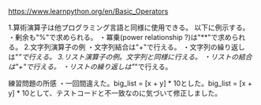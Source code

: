 https://www.learnpython.org/en/Basic_Operators

1.算術演算子は他プログラミング言語と同様に使用できる。
以下に例示する。
・剰余も"%"で求められる。
・冪乗(power relationship ?)は"**"で求められる。
2.文字列演算子の例
・文字列結合は"+"で行える。
・文字列の繰り返しは"*"で行える。
3.リスト演算子の例。文字列と同様に行える。
・リストの結合は"+"で行える。
・リストの繰り返しは"*"で行える。

練習問題の所感
・一回間違えた。big_list = [x + y] * 10とした。big_list = [x + y] * 10として、テストコードと不一致なのに気づいて修正しました。